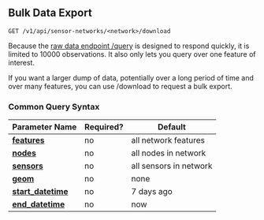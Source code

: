 ## Bulk Data Export

`GET /v1/api/sensor-networks/<network>/download`

Because the [raw data endpoint /query](#raw-observations) is designed to respond quickly,
it is limited to 10000 observations. It also only lets you query over one feature of interest.

If you want a larger dump of data, potentially over a long period
of time and over many features, you can use /download to request a
bulk export.

### Common Query Syntax

|**Parameter Name**                                    | **Required?** | **Default**            |
|----------------------------------------------------- | ------------- | ---------------------- |
| [**features**](#features-of-interest)                | no            | all network features   |
| [**nodes**](#nodes)                                  | no            | all nodes in network   |
| [**sensors**](#sensors)                              | no            | all sensors in network |
| [**geom**](#space-filtering)                         | no            | none                   |
| [**start_datetime**](#sensor-network-time-filtering) | no            | 7 days ago             |
| [**end_datetime**](#sensor-network-time-filtering)   | no            | now                    |
